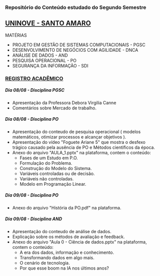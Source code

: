 ### Repositório do Conteúdo estudado do Segundo Semestre

## **[UNINOVE - SANTO AMARO](https://aluno.uninove.br/seu/CENTRAL/aluno/)**

MATÉRIAS

* PROJETO EM GESTÃO DE SISTEMAS COMPUTACIONAIS - PGSC
* DESENVOLVIMENTO DE NEGÓCIOS COM AGILIDADE - DNCA
* ANÁLISE DE DADOS - AND
* PESQUISA OPERACIONAL - PO
* SEGURANÇA DA INFORMAÇÃO - SDI

### **[REGISTRO ACADÊMICO](https://classroom.google.com/u/4/)**

##### Dia 08/08 -  Disciplina PGSC

* Apresentação da Professora Debora Virgilia Canne
* Comentários sobre Mercado de trabalho.

##### Dia 08/08 - Disciplina PO

* Apresentação do conteudo de pesquisa operacional ( modelos matemáticos, otimizar processos e alcançar objetivos ).
* Apresentação do vídeo "Foguete Ariane 5" que mostra o desfexo trágico causado pela ausência de PO e Métodos cientificos da época.
* Anexo do arquivo "AULA_1.pptx" na plataforma, contem o conteúdo:
  * Fases de um Estudo em P.O.
  * Formulação do Problema.
  * Construção do Modelo do Sistema.
  * Variáveis controladas ou de decisão.
  * Variáveis não controladas.
  * Modelo em Programação Linear.

##### Dia 09/08 - Disciplina PO

* Anexo do arquivo "História da PO.pdf" na plataforma.

##### Dia 09/08 - Disciplina AND

* Apresentação do conteudo de análise de dados.
* Explicação sobre os métodos de avaliação e feedback.
* Anexo do arquivo "Aula 0 - Ciência de dados.pptx" na plataforma, contem o conteúdo:
  * A era dos dados, informação e conhecimento.
  * Transformando dados em algo mais.
  * O cenário de tecnologia.
  * Por que esse boom na IA nos últimos anos?

